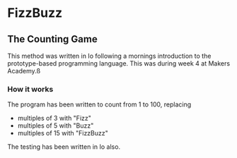 FizzBuzz
========
The Counting Game
------------------

This method was written in Io following a mornings introduction to the prototype-based programming language. This was during week 4 at Makers Academy.ß

### How it works


The program has been written to count from 1 to 100, replacing 
* multiples of 3 with "Fizz"
* multiples of 5 with "Buzz"
* multiples of 15 with "FizzBuzz"

The testing has been written in Io also.